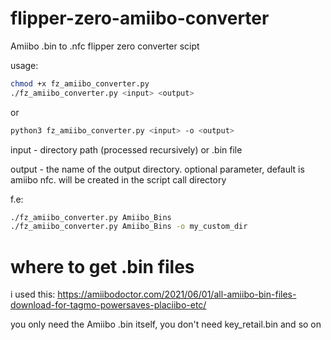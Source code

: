 # flipper-zero-amiibo-converter
Amiibo .bin to .nfc flipper zero converter scipt

usage:
```bash
chmod +x fz_amiibo_converter.py
./fz_amiibo_converter.py <input> <output>
```
or
```bash
python3 fz_amiibo_converter.py <input> -o <output>
```

input - directory path (processed recursively) or .bin file

output - the name of the output directory. optional parameter, default is amiibo nfc. will be created in the script call directory

f.e:
```bash
./fz_amiibo_converter.py Amiibo_Bins
./fz_amiibo_converter.py Amiibo_Bins -o my_custom_dir
```
# where to get .bin files
i used this: https://amiibodoctor.com/2021/06/01/all-amiibo-bin-files-download-for-tagmo-powersaves-placiibo-etc/

you only need the Amiibo .bin itself, you don't need key_retail.bin and so on
